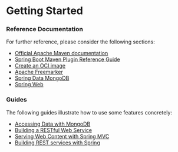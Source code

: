 # Getting Started

### Reference Documentation

For further reference, please consider the following sections:

* [Official Apache Maven documentation](https://maven.apache.org/guides/index.html)
* [Spring Boot Maven Plugin Reference Guide](https://docs.spring.io/spring-boot/docs/2.5.6/maven-plugin/reference/html/)
* [Create an OCI image](https://docs.spring.io/spring-boot/docs/2.5.6/maven-plugin/reference/html/#build-image)
* [Apache Freemarker](https://docs.spring.io/spring-boot/docs/2.5.6/reference/htmlsingle/#boot-features-spring-mvc-template-engines)
* [Spring Data MongoDB](https://docs.spring.io/spring-boot/docs/2.5.6/reference/htmlsingle/#boot-features-mongodb)
* [Spring Web](https://docs.spring.io/spring-boot/docs/2.5.6/reference/htmlsingle/#boot-features-developing-web-applications)

### Guides

The following guides illustrate how to use some features concretely:

* [Accessing Data with MongoDB](https://spring.io/guides/gs/accessing-data-mongodb/)
* [Building a RESTful Web Service](https://spring.io/guides/gs/rest-service/)
* [Serving Web Content with Spring MVC](https://spring.io/guides/gs/serving-web-content/)
* [Building REST services with Spring](https://spring.io/guides/tutorials/bookmarks/)

